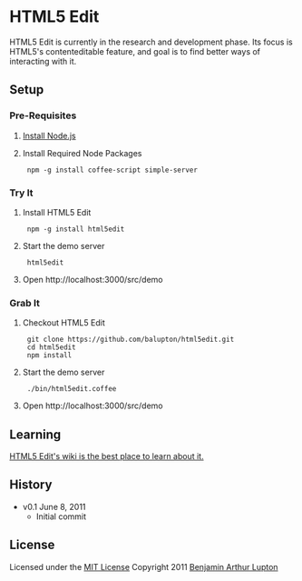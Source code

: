 # HTML5 Edit

HTML5 Edit is currently in the research and development phase. Its focus is HTML5's contenteditable feature, and goal is to find better ways of interacting with it.


## Setup

### Pre-Requisites 

1. [Install Node.js](https://github.com/balupton/node/wiki/Installing-Node.js)

2. Install Required Node Packages
		
		npm -g install coffee-script simple-server


### Try It

1. Install HTML5 Edit

		npm -g install html5edit

2. Start the demo server

		html5edit

3. Open http://localhost:3000/src/demo


### Grab It

1. Checkout HTML5 Edit
		
		git clone https://github.com/balupton/html5edit.git
		cd html5edit
		npm install

2. Start the demo server

		./bin/html5edit.coffee

3. Open http://localhost:3000/src/demo


## Learning

[HTML5 Edit's wiki is the best place to learn about it.](https://github.com/balupton/html5edit/wiki)


## History



- v0.1 June 8, 2011
	- Initial commit


## License

Licensed under the [MIT License](http://creativecommons.org/licenses/MIT/)
Copyright 2011 [Benjamin Arthur Lupton](http://balupton.com)
